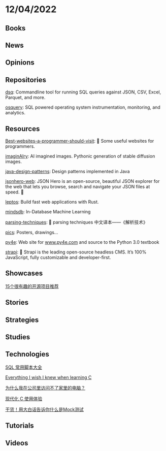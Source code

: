 # 12/04/2022

## Books

## News

## Opinions

## Repositories
[dsq](https://github.com/multiprocessio/dsq): Commandline tool for running SQL queries against JSON, CSV, Excel, Parquet, and more.

[osquery](https://github.com/osquery/osquery): SQL powered operating system instrumentation, monitoring, and analytics.

## Resources
[Best-websites-a-programmer-should-visit](https://github.com/sdmg15/Best-websites-a-programmer-should-visit): 🔗 Some useful websites for programmers.

[imaginAIry](https://github.com/brycedrennan/imaginAIry): AI imagined images. Pythonic generation of stable diffusion images.

[java-design-patterns](https://github.com/iluwatar/java-design-patterns): Design patterns implemented in Java

[jsonhero-web](https://github.com/apihero-run/jsonhero-web): JSON Hero is an open-source, beautiful JSON explorer for the web that lets you browse, search and navigate your JSON files at speed. 🚀

[leptos](https://github.com/gbj/leptos): Build fast web applications with Rust.

[mindsdb](https://github.com/mindsdb/mindsdb): In-Database Machine Learning

[parsing-techniques](https://github.com/duguying/parsing-techniques): 📕 parsing techniques 中文译本——《解析技术》

[pics](https://github.com/corkami/pics): Posters, drawings...

[py4e](https://github.com/csev/py4e): Web site for www.py4e.com and source to the Python 3.0 textbook

[strapi](https://github.com/strapi/strapi): 🚀 Strapi is the leading open-source headless CMS. It’s 100% JavaScript, fully customizable and developer-first.

## Showcases
[15个很有趣的开源项目推荐](https://juejin.cn/post/7060411919361900574)

## Stories

## Strategies

## Studies

## Technologies
[SQL 常用脚本大全](https://mp.weixin.qq.com/s/uonyx30fghmRcqd2pYxEpw)

[Everything I wish I knew when learning C](https://tmewett.com/c-tips/)

[为什么我在公司里访问不了家里的电脑？](https://juejin.cn/post/7170850066473680927)

[现代化 C 使用体验](https://liujiacai.net/blog/2022/04/30/modern-c/)

[干货！用大白话告诉你什么是Mock测试](https://mp.weixin.qq.com/s/nQiAklETrdSWaeXptSRN1A)

## Tutorials

## Videos
